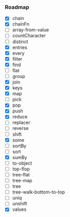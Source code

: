 ### Roadmap

- [x] chain
- [x] chainFn
- [ ] array-from-value
- [ ] countCharacter
- [ ] distinct
- [x] entries
- [x] every
- [x] filter
- [x] find
- [ ] flat
- [ ] group
- [x] join
- [x] keys
- [x] map
- [ ] pick
- [x] pop
- [x] push
- [x] reduce
- [ ] replacer
- [ ] reverse
- [ ] shift
- [x] some
- [ ] sortBy
- [ ] sort
- [x] sumBy
- [ ] to-object
- [ ] top-flop
- [ ] tree-flat
- [ ] tree-map
- [ ] tree
- [ ] tree-walk-bottom-to-top
- [ ] uniq
- [ ] unshift
- [x] values
